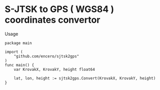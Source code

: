 S-JTSK to GPS ( WGS84 ) coordinates convertor
=============================================


Usage

```
package main

import (
	"github.com/encero/sjtsk2gps"
)
func main() {
	var KrovakX, KrovakY, height float64
	
	lat, lon, height := sjtsk2gps.Convert(KrovakX, KrovakY, height)
}
```

